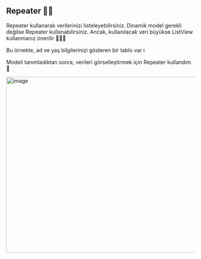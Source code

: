 ## Repeater 🐦‍🔥

Repeater kullanarak verilerinizi listeleyebilirsiniz. Dinamik model gerekli değilse Repeater kullanabilirsiniz. Ancak, kullanılacak veri büyükse ListView kullanmanız önerilir 🧑🏻‍💻

Bu örnekte, ad ve yaş bilgilerinizi gösteren bir tablo var ℹ️

Modeli tanımladıktan sonra, verileri görselleştirmek için Repeater kullandım 🛜

<img width="737" height="470" alt="image" src="https://github.com/user-attachments/assets/ab4b09b9-3e7d-4f4a-989e-3b0afd98c12a" />

